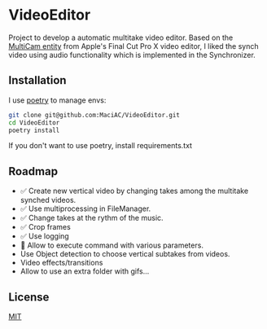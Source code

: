 # VideoEditor

Project to develop a automatic multitake video editor. Based on the [MultiCam entity](https://support.apple.com/guide/final-cut-pro/ver23c764f1/mac) from Apple's Final Cut Pro X video editor, I liked the synch video using audio functionality which is implemented in the Synchronizer.

## Installation

I use [poetry](https://python-poetry.org/) to manage envs:
```bash
git clone git@github.com:MaciAC/VideoEditor.git
cd VideoEditor
poetry install
```
If you don't want to use poetry, install requirements.txt

## Roadmap

- ✅ Create new vertical video by changing takes among the multitake synched videos.
- ✅ Use multiprocessing in FileManager.
- ✅ Change takes at the rythm of the music.
- ✅ Crop frames
- ✅ Use logging
- 🚧 Allow to execute command with various parameters.
- Use Object detection to choose vertical subtakes from videos.
- Video effects/transitions
- Allow to use an extra folder with gifs...


## License

[MIT](https://choosealicense.com/licenses/mit/)
